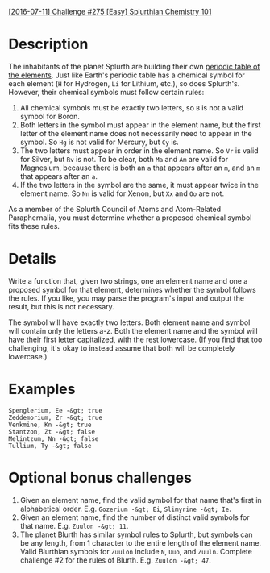 [[2016-07-11] Challenge #275 [Easy] Splurthian Chemistry 101](https://www.reddit.com/r/dailyprogrammer/comments/4savyr/20160711_challenge_275_easy_splurthian_chemistry/)

# Description

The inhabitants of the planet Splurth are building their own [periodic table of the elements](https://en.wikipedia.org/wiki/Periodic_table#Overview). Just like Earth's periodic table has a chemical symbol for each element (`H` for Hydrogen, `Li` for Lithium, etc.), so does Splurth's. However, their chemical symbols must follow certain rules:

1. All chemical symbols must be exactly two letters, so `B` is not a valid symbol for Boron.
2. Both letters in the symbol must appear in the element name, but the first letter of the element name does not necessarily need to appear in the symbol. So `Hg` is not valid for Mercury, but `Cy` is.
3. The two letters must appear in order in the element name. So `Vr` is valid for Silver, but `Rv` is not. To be clear, both `Ma` and `Am` are valid for Magnesium, because there is both an `a` that appears after an `m`, and an `m` that appears after an `a`.
4. If the two letters in the symbol are the same, it must appear twice in the element name. So `Nn` is valid for Xenon, but `Xx` and `Oo` are not.

As a member of the Splurth Council of Atoms and Atom-Related Paraphernalia, you must determine whether a proposed chemical symbol fits these rules.

# Details

Write a function that, given two strings, one an element name and one a proposed symbol for that element, determines whether the symbol follows the rules. If you like, you may parse the program's input and output the result, but this is not necessary.

The symbol will have exactly two letters. Both element name and symbol will contain only the letters a-z. Both the element name and the symbol will have their first letter capitalized, with the rest lowercase. (If you find that too challenging, it's okay to instead assume that both will be completely lowercase.)

# Examples

    Spenglerium, Ee -&gt; true
    Zeddemorium, Zr -&gt; true
    Venkmine, Kn -&gt; true
    Stantzon, Zt -&gt; false
    Melintzum, Nn -&gt; false
    Tullium, Ty -&gt; false

# Optional bonus challenges

1. Given an element name, find the valid symbol for that name that's first in alphabetical order. E.g. `Gozerium -&gt; Ei`, `Slimyrine -&gt; Ie`.
2. Given an element name, find the number of distinct valid symbols for that name. E.g. `Zuulon -&gt; 11`.
3. The planet Blurth has similar symbol rules to Splurth, but symbols can be any length, from 1 character to the entire length of the element name. Valid Blurthian symbols for `Zuulon` include `N`, `Uuo`, and `Zuuln`. Complete challenge #2 for the rules of Blurth. E.g. `Zuulon -&gt; 47`.
